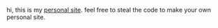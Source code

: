 hi, this is my [personal site](https://www.damiensnyder.com). feel free to steal
the code to make your own personal site.